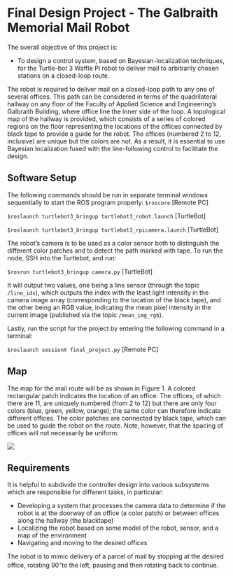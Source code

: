 # Final Design Project - The Galbraith Memorial Mail Robot

The overall objective of this project is:

* To design a control system, based on Bayesian-localization techniques, for the Turtle-bot 3 Waffle Pi robot to deliver mail to arbitrarily chosen stations on a closed-loop route.

The robot is required to deliver mail on a closed-loop path to any one of several offices. This path can be considered in terms of the quadrilateral hallway on any floor of the Faculty of Applied Science and Engineering’s Galbraith Building, where office line the inner side of the loop. A topological map of the hallway is provided, which consists of a series of colored regions on the floor representing the locations of the offices connected by black tape to provide a guide for the robot. The offices (numbered 2 to 12, inclusive) are unique but the colors are not. As a result, it is essential to use Bayesian localization fused with the line-following control to facilitate the design.

## Software Setup
The following commands should be run in separate terminal windows sequentially to start the ROS program properly:
```$roscore``` [Remote PC]

```$roslaunch turtlebot3_bringup turtlebot3_robot.launch``` [TurtleBot]

```$roslaunch turtlebot3_bringup turtlebot3_rpicamera.launch``` [TurtleBot]

The robot’s camera is to be used as a color sensor both to distinguish the different color patches and to detect the path marked with tape. To run the node, SSH into the Turtlebot, and run:

```$rosrun turtlebot3_bringup camera.py``` [TurtleBot]

It will output two values, one being a line sensor (through the topic `/line_idx`), which outputs the index with the least light intensity in the camera image array (corresponding to the location of the black tape), and the other being an RGB value, indicating the mean pixel intensity in the current image (published via the topic `/mean_img_rgb`).

Lastly, run the script for the project by entering the following command in a terminal:

```$roslaunch sessionX final_project.py``` [Remote PC]

## Map
The map for the mail route will be as shown in Figure 1. A colored rectangular patch indicates the location of an office. The offices, of which there are 11, are uniquely numbered (from 2 to 12) but there are only four colors (blue, green, yellow, orange); the same color can therefore indicate different offices. The color patches are connected by black tape, which can be used to guide the robot on the route. Note, however, that the spacing of offices will not necessarily be uniform. 

<img src="Sample_Topological_Map.png"/>

## Requirements 
It is helpful to subdivide the controller design into various subsystems which are responsible for different tasks, in particular:
* Developing a system that processes the camera data to determine if the robot is at the doorway of an office (a color patch) or between offices along the hallway (the blacktape)
* Localizing the robot based on some model of the robot, sensor, and a map of the environment
* Navigating and moving to the desired offices

The robot is to mimic delivery of a parcel of mail by stopping at the desired office, rotating 90<sup>◦</sup>to the left, pausing and then rotating back to continue.
